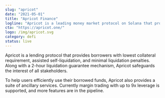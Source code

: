 ```yaml
---
slug: "apricot"
date: "2021-05-01"
title: "Apricot Finance"
logline: "Apricot is a leading money market protocol on Solana that provides a suite of services centered around lending and borrowing"
cta: "https://apricot.one/"
logo: /img/apricot.svg
category: defi
status: live
---
```


Apricot is a lending protocol that provides borrowers with lowest collateral requirement, assisted self-liquidation, and minimal liquidation penalties. Along with a 2-hour liquidation guarantee mechanism, Apricot safeguards the interest of all stakeholders.

To help users efficiently use their borrowed funds, Apricot also provides a suite of ancillary services. Currently margin trading with up to 9x leverage is supported, and more features are in the pipeline.

